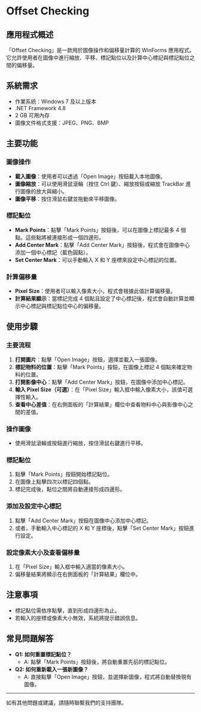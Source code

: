 # Offset Checking

## 應用程式概述

「Offset Checking」是一款用於圖像操作和偏移量計算的 WinForms 應用程式。它允許使用者在圖像中進行縮放、平移、標記點位以及計算中心標記與標記點位之間的偏移量。

## 系統需求

- 作業系統：Windows 7 及以上版本
- .NET Framework 4.8
- 2 GB 可用內存
- 圖像文件格式支援：JPEG、PNG、BMP

## 主要功能

### 圖像操作

- **載入圖像**：使用者可以透過「Open Image」按鈕載入本地圖像。
- **圖像縮放**：可以使用滑鼠滾輪（按住 Ctrl 鍵）、縮放按鈕或縮放 TrackBar 進行圖像的放大與縮小。
- **圖像平移**：按住滑鼠右鍵並拖動來平移圖像。

### 標記點位

- **Mark Points**：點擊「Mark Points」按鈕後，可以在圖像上標記最多 4 個點。這些點將被連接形成一個四邊形。
- **Add Center Mark**：點擊「Add Center Mark」按鈕後，程式會在圖像中心添加一個中心標記（藍色圓點）。
- **Set Center Mark**：可以手動輸入 X 和 Y 座標來設定中心標記的位置。

### 計算偏移量

- **Pixel Size**：使用者可以輸入像素大小，程式會根據此值計算偏移量。
- **計算結果顯示**：當標記完成 4 個點且設定了中心標記後，程式會自動計算並顯示中心標記與標記點位中心的偏移量。

## 使用步驟

### 主要流程

1. **打開圖片**：點擊「Open Image」按鈕，選擇並載入一張圖像。
2. **標記物料的位置**：點擊「Mark Points」按鈕，在圖像上標記 4 個點來確定物料的位置。
3. **打開影像中心**：點擊「Add Center Mark」按鈕，在圖像中添加中心標記。
4. **輸入 Pixel Size（可選）**：在「Pixel Size」輸入框中輸入像素大小，該值可選擇性輸入。
5. **查看中心差值**：在右側面板的「計算結果」欄位中查看物料中心與影像中心之間的差值。

### 操作圖像

- 使用滑鼠滾輪或按鈕進行縮放，按住滑鼠右鍵進行平移。

### 標記點位

1. 點擊「Mark Points」按鈕開始標記點位。
2. 在圖像上點擊四次以標記四個點。
3. 標記完成後，點位之間將自動連接形成四邊形。

### 添加及設定中心標記

1. 點擊「Add Center Mark」按鈕在圖像中心添加中心標記。
2. 或者，手動輸入中心標記的 X 和 Y 座標後，點擊「Set Center Mark」按鈕進行設定。

### 設定像素大小及查看偏移量

1. 在「Pixel Size」輸入框中輸入適當的像素大小。
2. 偏移量結果將顯示在右側面板的「計算結果」欄位中。

## 注意事項

- 標記點位需依序點擊，直到形成四邊形為止。
- 若輸入的座標或像素大小無效，系統將提示錯誤信息。

## 常見問題解答

- **Q1: 如何重置標記點位？**
  - A: 點擊「Mark Points」按鈕後，將自動重置先前的標記點位。
- **Q2: 如何重新載入一張新圖像？**
  - A: 直接點擊「Open Image」按鈕，並選擇新圖像，程式將自動替換現有圖像。

---

如有其他問題或建議，請隨時聯繫我們的支持團隊。
